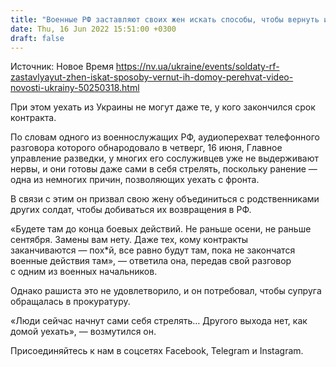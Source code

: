 ```yaml
---
title: "Военные РФ заставляют своих жен искать способы, чтобы вернуть их домой — перехват"
date: Thu, 16 Jun 2022 15:51:00 +0300
draft: false
---
```

Источник: Новое Время https://nv.ua/ukraine/events/soldaty-rf-zastavlyayut-zhen-iskat-sposoby-vernut-ih-domoy-perehvat-video-novosti-ukrainy-50250318.html


При этом уехать из Украины не могут даже те, у кого закончился срок контракта.

По словам одного из военнослужащих РФ, аудиоперехват телефонного разговора которого обнародовало в четверг, 16 июня, Главное управление разведки, у многих его сослуживцев уже не выдерживают нервы, и они готовы даже сами в себя стрелять, поскольку ранение — одна из немногих причин, позволяющих уехать с фронта.

В связи с этим он призвал свою жену объединиться с родственниками других солдат, чтобы добиваться их возвращения в РФ.

«Будете там до конца боевых действий. Не раньше осени, не раньше сентября. Замены вам нету. Даже тех, кому контракты заканчиваются — пох*й, все равно будут там, пока не закончатся военные действия там», — ответила она, передав свой разговор с одним из военных начальников.

Однако рашиста это не удовлетворило, и он потребовал, чтобы супруга обращалась в прокуратуру.

«Люди сейчас начнут сами себя стрелять… Другого выхода нет, как домой уехать», — возмутился он.

Присоединяйтесь к нам в соцсетях Facebook, Telegram и Instagram.
